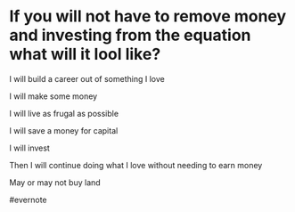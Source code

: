 # If you will not have to remove money and investing from the equation what will it lool like?

I will build a career out of something I love

I will make some money

I will live as frugal as possible

I will save a money for capital

I will invest

Then I will continue doing what I love without needing to earn money

May or may not buy land

\#evernote

